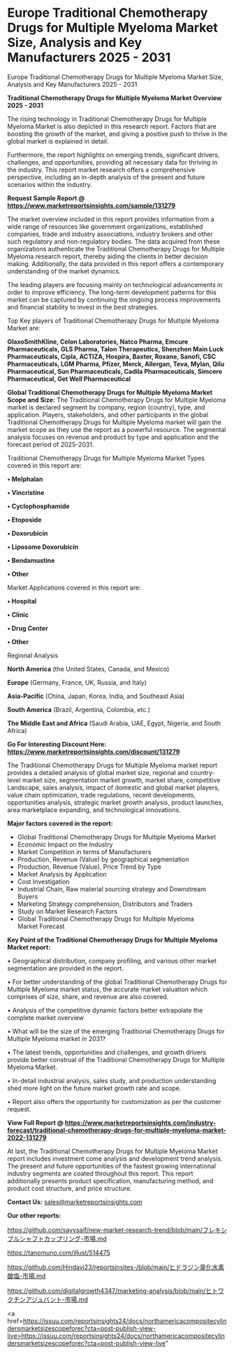 # Europe Traditional Chemotherapy Drugs for Multiple Myeloma Market Size, Analysis and Key Manufacturers 2025 - 2031
Europe Traditional Chemotherapy Drugs for Multiple Myeloma Market Size, Analysis and Key Manufacturers 2025 - 2031

<Strong> Traditional Chemotherapy Drugs for Multiple Myeloma Market Overview 2025 - 2031</strong>

The rising technology in Traditional Chemotherapy Drugs for Multiple Myeloma Market is also depicted in this research report. Factors that are boosting the growth of the market, and giving a positive push to thrive in the global market is explained in detail.

Furthermore, the report highlights on emerging trends, significant drivers, challenges, and opportunities, providing all necessary data for thriving in the industry. This report market research offers a comprehensive perspective, including an in-depth analysis of the present and future scenarios within the industry.

<strong>Request Sample Report @ <a href=https://www.marketreportsinsights.com/sample/131279>https://www.marketreportsinsights.com/sample/131279</a></strong>

The market overview included in this report provides information from a wide range of resources like government organizations, established companies, trade and industry associations, industry brokers and other such regulatory and non-regulatory bodies. The data acquired from these organizations authenticate the Traditional Chemotherapy Drugs for Multiple Myeloma research report, thereby aiding the clients in better decision making. Additionally, the data provided in this report offers a contemporary understanding of the market dynamics.

The leading players are focusing mainly on technological advancements in order to improve efficiency. The long-term development patterns for this market can be captured by continuing the ongoing process improvements and financial stability to invest in the best strategies.

Top Key players of Traditional Chemotherapy Drugs for Multiple Myeloma Market are:

<strong>GlaxoSmithKline, Celon Laboratories, Natco Pharma, Emcure Pharmaceuticals, GLS Pharma, Talon Therapeutics, Shenzhen Main Luck Pharmaceuticals, Cipla, ACTIZA, Hospira, Baxter, Roxane, Sanofi, CSC Pharmaceuticals, LGM Pharma, Pfizer, Merck, Allergan, Teva, Mylan, Qilu Pharmaceutical, Sun Pharmaceuticals, Cadila Pharmaceuticals, Simcere Pharmaceutical, Get Well Pharmaceutical</strong>

<strong><b>Global Traditional Chemotherapy Drugs for Multiple Myeloma Market Scope and Size:</b></strong>
The Traditional Chemotherapy Drugs for Multiple Myeloma market is declared segment by company, region (country), type, and application. Players, stakeholders, and other participants in the global Traditional Chemotherapy Drugs for Multiple Myeloma market will gain the market scope as they use the report as a powerful resource. The segmental analysis focuses on revenue and product by type and application and the forecast period of 2025-2031.

Traditional Chemotherapy Drugs for Multiple Myeloma Market Types covered in this report are:

<strong>• Melphalan

• Vincristine

• Cyclophosphamide

• Etoposide

• Doxorubicin

• Liposome Doxorubicin

• Bendamustine

• Other</strong>

Market Applications covered in this report are:

<strong>• Hospital

• Clinic

• Drug Center

• Other</strong> 

Regional Analysis

<strong>North America</strong> (the United States, Canada, and Mexico)

<strong>Europe</strong> (Germany, France, UK, Russia, and Italy)

<strong>Asia-Pacific</strong> (China, Japan, Korea, India, and Southeast Asia)

<strong>South America</strong> (Brazil, Argentina, Colombia, etc.)

<strong>The Middle East and Africa</strong> (Saudi Arabia, UAE, Egypt, Nigeria, and South Africa)

<strong>Go For Interesting Discount Here: <a href=https://www.marketreportsinsights.com/discount/131279>https://www.marketreportsinsights.com/discount/131279</a></strong>

The Traditional Chemotherapy Drugs for Multiple Myeloma market report provides a detailed analysis of global market size, regional and country-level market size, segmentation market growth, market share, competitive Landscape, sales analysis, impact of domestic and global market players, value chain optimization, trade regulations, recent developments, opportunities analysis, strategic market growth analysis, product launches, area marketplace expanding, and technological innovations.

<strong><b>Major factors covered in the report:</b></strong>
<ul>
  <li>Global Traditional Chemotherapy Drugs for Multiple Myeloma Market </li>
  <li>Economic Impact on the Industry</li>
  <li>Market Competition in terms of Manufacturers</li>
  <li>Production, Revenue (Value) by geographical segmentation</li>
  <li>Production, Revenue (Value), Price Trend by Type</li>
  <li>Market Analysis by Application</li>
  <li>Cost Investigation</li>
  <li>Industrial Chain, Raw material sourcing strategy and Downstream Buyers</li>
  <li>Marketing Strategy comprehension, Distributors and Traders</li>
  <li>Study on Market Research Factors</li>
  <li>Global Traditional Chemotherapy Drugs for Multiple Myeloma Market Forecast</li>
</ul>

<strong><b>Key Point of the Traditional Chemotherapy Drugs for Multiple Myeloma Market report:</b></strong>

• Geographical distribution, company profiling, and various other market segmentation are provided in the report.

• For better understanding of the global Traditional Chemotherapy Drugs for Multiple Myeloma market status, the accurate market valuation which comprises of size, share, and revenue are also covered.

• Analysis of the competitive dynamic factors better extrapolate the complete market overview

• What will be the size of the emerging Traditional Chemotherapy Drugs for Multiple Myeloma market in 2031?

• The latest trends, opportunities and challenges, and growth drivers provide better construal of the Traditional Chemotherapy Drugs for Multiple Myeloma Market.

• In-detail industrial analysis, sales study, and production understanding shed more light on the future market growth rate and scope.

• Report also offers the opportunity for customization as per the customer request.

<strong><b>View Full Report @ <a href=https://www.marketreportsinsights.com/industry-forecast/traditional-chemotherapy-drugs-for-multiple-myeloma-market-2022-131279>https://www.marketreportsinsights.com/industry-forecast/traditional-chemotherapy-drugs-for-multiple-myeloma-market-2022-131279</a></b></strong>


At last, the Traditional Chemotherapy Drugs for Multiple Myeloma Market report includes investment come analysis and development trend analysis. The present and future opportunities of the fastest growing international industry segments are coated throughout this report. This report additionally presents product specification, manufacturing method, and product cost structure, and price structure.

<strong>Contact Us:</strong>
sales@marketreportsinsights.com

<strong>Our other reports:</strong>

<a href=https://github.com/sayysaif/new-market-research-trend/blob/main/フレキシブルシャフトカップリング-市場.md>https://github.com/sayysaif/new-market-research-trend/blob/main/フレキシブルシャフトカップリング-市場.md</a>

<a href=https://tanomuno.com/illust/514475>https://tanomuno.com/illust/514475</a>

<a href=https://github.com/Hindavi23/reportsinsites-/blob/main/ヒドラジン臭化水素酸塩-市場.md>https://github.com/Hindavi23/reportsinsites-/blob/main/ヒドラジン臭化水素酸塩-市場.md</a>

<a href=https://github.com/digitalgrowth4347/marketing-analysis/blob/main/ヒトワクチンアジュバント-市場.md>https://github.com/digitalgrowth4347/marketing-analysis/blob/main/ヒトワクチンアジュバント-市場.md</a>

<a href=https://issuu.com/reportsinsights24/docs/northamericacompositecylindersmarketsizescopeforec?cta=post-publish-view-live>https://issuu.com/reportsinsights24/docs/northamericacompositecylindersmarketsizescopeforec?cta=post-publish-view-live</a>"
